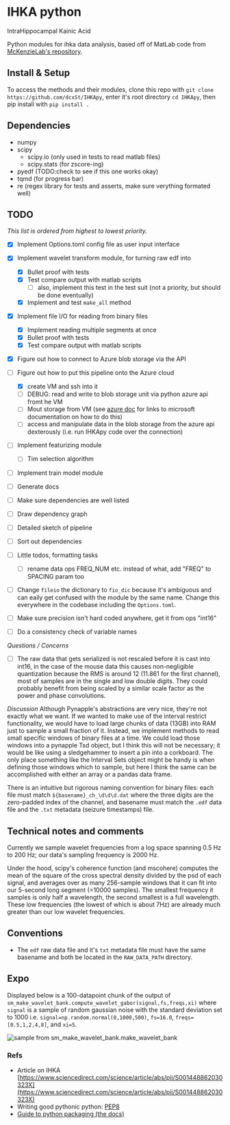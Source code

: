 # IHKA python
IntraHippocampal Kainic Acid

Python modules for ihka data analysis, based off of MatLab code from [McKenzieLab's repository](https://github.com/McKenzieNeuro/McKenzieLab/tree/main/IHKA).

## Install & Setup 
To access the methods and their modules, clone this repo with `git clone https://github.com/dcxSt/IHKApy`, enter it's root directory `cd IHKApy`, then pip install with `pip install .`

## Dependencies
- numpy
- scipy
  - scipy.io (only used in tests to read matlab files)
  - scipy.stats (for zscore-ing)
- pyedf (TODO:check to see if this one works okay)
- tqmd (for progress bar)
- re (regex library for tests and asserts, make sure verything formated well)

## TODO
*This list is ordered from highest to lowest priority.*
- [x] Implement Options.toml config file as user input interface
- [x] Implement wavelet transform module, for turning raw edf into 
  - [x] Bullet proof with tests
  - [x] Test compare output with matlab scripts
    - [ ] also, implement this test in the test suit (not a priority, but should be done eventually)
  - [x] Implement and test `make_all` method
- [x] Implement file I/O for reading from binary files
  - [x] Implement reading multiple segments at once
  - [x] Bullet proof with tests
  - [x] Test compare output with matlab scripts
- [x] Figure out how to connect to Azure blob storage via the API
- [ ] Figure out how to put this pipeline onto the Azure cloud
  - [x] create VM and ssh into it
  - [ ] DEBUG: read and write to blob storage unit via python azure api fromt he VM
  - [ ] Mout storage from VM (see [azure doc](https://docs.google.com/document/d/1lXst8D3eh3-yyND3NJNg4Wx16jm18QAJQrwL0WdpC-Q/edit?usp=sharing) for links to microsoft documentation on how to do this)
  - [ ] access and manipulate data in the blob storage from the azure api dexterously (i.e. run IHKApy code over the connection)
- [ ] Implement featurizing module
  - [ ] Tim selection algorithm
- [ ] Implement train model module
- [ ] Generate docs
- [ ] Make sure dependencies are well listed
- [ ] Draw dependency graph
- [ ] Detailed sketch of pipeline 
- [ ] Sort out dependencies

- [ ] Little todos, formatting tasks
  - [ ] rename data ops FREQ_NUM etc. instead of what, add "FREQ" to SPACING param too
- [ ] Change `fileio` the dictionary to `fio_dic` because it's ambiguous and can eaily get confused with the module by the same name. Change this everywhere in the codebase including the `Options.toml`. 
- [ ] Make sure precision isn't hard coded anywhere, get it from ops "int16"
- [ ] Do a consistency check of variable names

*Questions / Concerns*
- [ ] The raw data that gets serialized is not rescaled before it is cast into int16, in the case of the mouse data this causes non-negligible quantization because the RMS is around 12 (11.861 for the first channel), most of samples are in the single and low double digits. They could probably benefit from being scaled by a similar scale factor as the power and phase convolutions. 

*Discussion*
Although Pynapple's abstractions are very nice, they're not exactly what we want. If we wanted to make use of the interval restrict functionality, we would have to load large chunks of data (13GB) into RAM just to sample a small fraction of it. Instead, we implement methods to read small specific windows of binary files at a time. We could load those windows into a pynapple Tsd object, but I think this will not be necessary; it would be like using a sledgehammer to insert a pin into a corkboard. The only place something like the Interval Sets object might be handy is when defining those windows which to sample, but here I think the same can be accomplished with either an array or a pandas data frame. 

There is an intuitive but rigorous naming convention for binary files: each file  must match `${basename}_ch_\d\d\d.dat` where the three digits are the zero-padded index of the channel, and basename must match the `.edf` data file and the `.txt` metadata (seizure timestamps) file. 


## Technical notes and comments
Currently we sample wavelet frequencies from a log space spanning 0.5 Hz to 200 Hz; our data's sampling frequency is 2000 Hz. 

Under the hood, scipy's coherence function (and mscohere) computes the mean of the square of the cross spectral density divided by the psd of each signal, and averages over as many 256-sample windows that it can fit into our 5-second long segment (=10000 samples). The smallest frequency it samples is only half a wavelength, the second smallest is a full wavelength. These low frequencies (the lowest of which is about 7Hz) are already much greater than our low wavelet frequencies.  


## Conventions
- The `edf` raw data file and it's `txt` metadata file must have the same basename and both be located in the `RAW_DATA_PATH` directory. 

## Expo

Displayed below is a 100-datapoint chunk of the output of `sm_make_wavelet_bank.compute_wavelet_gabor(signal,fs,freqs,xi)` where `signal` is a sample of random gaussian noise with the standard deviation set to 1000 i.e. `signal=np.random.normal(0,1000,500)`, `fs=16.0`, `freqs=[0.5,1,2,4,8]`, and `xi=5`. 

![sample from sm_make_wavelet_bank.make_wavelet_bank](https://raw.githubusercontent.com/dcxSt/IHKApy/main/img/wavelet_transforms_demo.png)

### Refs
- Article on IHKA [https://www.sciencedirect.com/science/article/abs/pii/S001448862030323X](https://www.sciencedirect.com/science/article/abs/pii/S001448862030323X) 
- Writing good pythonic python: [PEP8](https://pep8.org/#break-before-or-after-binary-operator)
- [Guide to python packaging (the docs)](https://python-packaging.readthedocs.io/en/latest/dependencies.html)




